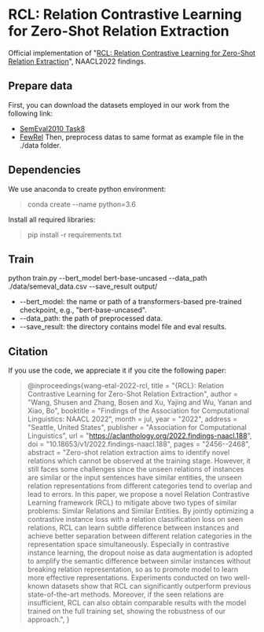 # RCL: Relation Contrastive Learning for Zero-Shot Relation Extraction
Official implementation of "[RCL: Relation Contrastive Learning for Zero-Shot Relation Extraction](https://aclanthology.org/2022.findings-naacl.188/)", NAACL2022 findings.
## Prepare data
First, you can download the datasets employed in our work from the following link:
- [SemEval2010 Task8](https://docs.google.com/document/d/1QO_CnmvNRnYwNWu1-QCAeR5ToQYkXUqFeAJbdEhsq7w/preview)
- [FewRel](https://thunlp.github.io/1/fewrel1.html)
Then, preprocess datas to same format as example file in the ./data folder.

## Dependencies
We use anaconda to create python environment:
> conda create --name python=3.6

Install all required libraries:
> pip install -r requirements.txt


## Train

python train.py --bert_model bert-base-uncased --data_path ./data/semeval_data.csv  --save_result output/ 

- --bert_model: the name or path of a transformers-based pre-trained checkpoint, e.g., "bert-base-uncased".
- --data_path: the path of preprocessed data.
- --save_result: the directory contains model file and eval results.


## Citation
If you use the code, we appreciate it if you cite the following paper:
> @inproceedings{wang-etal-2022-rcl,
    title = "{RCL}: Relation Contrastive Learning for Zero-Shot Relation Extraction",
    author = "Wang, Shusen  and
      Zhang, Bosen  and
      Xu, Yajing  and
      Wu, Yanan  and
      Xiao, Bo",
    booktitle = "Findings of the Association for Computational Linguistics: NAACL 2022",
    month = jul,
    year = "2022",
    address = "Seattle, United States",
    publisher = "Association for Computational Linguistics",
    url = "https://aclanthology.org/2022.findings-naacl.188",
    doi = "10.18653/v1/2022.findings-naacl.188",
    pages = "2456--2468",
    abstract = "Zero-shot relation extraction aims to identify novel relations which cannot be observed at the training stage. However, it still faces some challenges since the unseen relations of instances are similar or the input sentences have similar entities, the unseen relation representations from different categories tend to overlap and lead to errors. In this paper, we propose a novel Relation Contrastive Learning framework (RCL) to mitigate above two types of similar problems: Similar Relations and Similar Entities. By jointly optimizing a contrastive instance loss with a relation classification loss on seen relations, RCL can learn subtle difference between instances and achieve better separation between different relation categories in the representation space simultaneously. Especially in contrastive instance learning, the dropout noise as data augmentation is adopted to amplify the semantic difference between similar instances without breaking relation representation, so as to promote model to learn more effective representations. Experiments conducted on two well-known datasets show that RCL can significantly outperform previous state-of-the-art methods. Moreover, if the seen relations are insufficient, RCL can also obtain comparable results with the model trained on the full training set, showing the robustness of our approach.",
}


